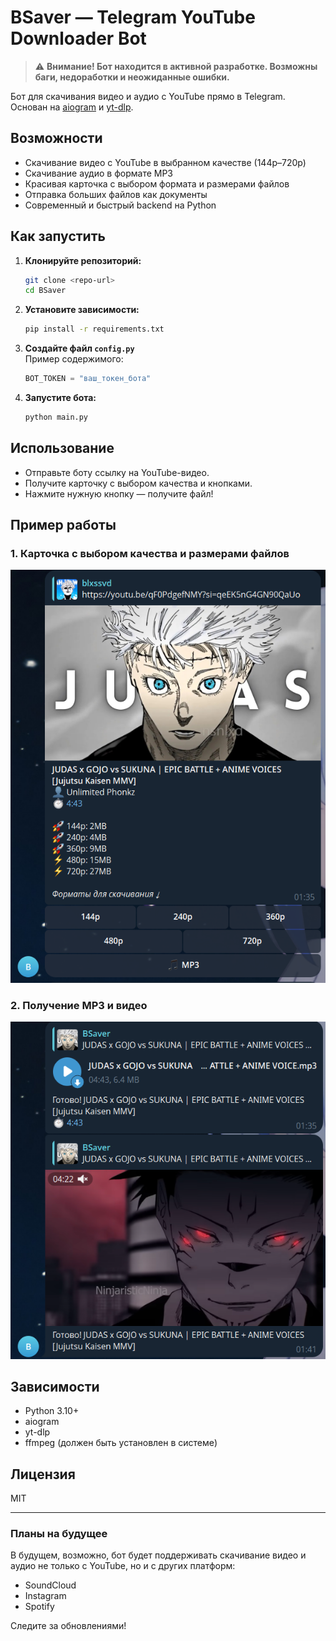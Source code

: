 # BSaver — Telegram YouTube Downloader Bot

> ⚠️ **Внимание! Бот находится в активной разработке. Возможны баги, недоработки и неожиданные ошибки.**

Бот для скачивания видео и аудио с YouTube прямо в Telegram.  
Основан на [aiogram](https://github.com/aiogram/aiogram) и [yt-dlp](https://github.com/yt-dlp/yt-dlp).

## Возможности

- Скачивание видео с YouTube в выбранном качестве (144p–720p)
- Скачивание аудио в формате MP3
- Красивая карточка с выбором формата и размерами файлов
- Отправка больших файлов как документы
- Современный и быстрый backend на Python

## Как запустить

1. **Клонируйте репозиторий:**
   ```bash
   git clone <repo-url>
   cd BSaver
   ```

2. **Установите зависимости:**
   ```bash
   pip install -r requirements.txt
   ```

3. **Создайте файл `config.py`**  
   Пример содержимого:
   ```python
   BOT_TOKEN = "ваш_токен_бота"
   ```

4. **Запустите бота:**
   ```bash
   python main.py
   ```

## Использование

- Отправьте боту ссылку на YouTube-видео.
- Получите карточку с выбором качества и кнопками.
- Нажмите нужную кнопку — получите файл!

## Пример работы

### 1. Карточка с выбором качества и размерами файлов

![card](./screenshots/card.png)

### 2. Получение MP3 и видео

![result](./screenshots/result.png)

## Зависимости

- Python 3.10+
- aiogram
- yt-dlp
- ffmpeg (должен быть установлен в системе)

## Лицензия

MIT

---

### Планы на будущее

В будущем, возможно, бот будет поддерживать скачивание видео и аудио не только с YouTube, но и с других платформ:
- SoundCloud
- Instagram
- Spotify

Следите за обновлениями!